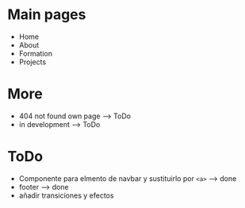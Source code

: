 # Main pages
- Home
- About
- Formation
- Projects

# More
- 404 not found own page --> ToDo
- in development --> ToDo

# ToDo
- Componente para elmento de navbar y sustituirlo por ``<a>`` --> done
- footer --> done
- añadir transiciones y efectos